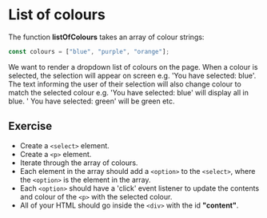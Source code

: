 # List of colours

The function **listOfColours** takes an array of colour strings:

```js
const colours = ["blue", "purple", "orange"];
```

We want to render a dropdown list of colours on the page. When a colour is selected, the selection will appear on screen e.g. 'You have selected: blue'.
The text informing the user of their selection will also change colour to match the selected colour e.g. 'You have selected: blue' will display all in blue. '  You have selected: green' will be green etc.

## Exercise

* Create a `<select>` element.
* Create a `<p>` element.
* Iterate through the array of colours.
* Each element in the array should add a `<option>` to the `<select>`, where the `<option>` is the element in the array.
* Each `<option>` should have a 'click' event listener to update the contents and colour of the `<p>` with the selected colour.
* All of your HTML should go inside the `<div>` with the id **"content"**.

